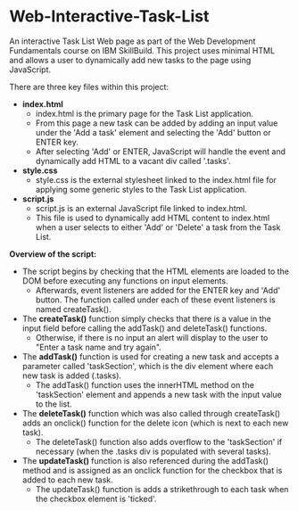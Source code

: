 # Web-Interactive-Task-List
An interactive Task List Web page as part of the Web Development Fundamentals course on IBM SkillBuild. This project uses minimal HTML and allows a user to dynamically add new tasks to the page using JavaScript. 

There are three key files within this project:
- **index.html**
  - index.html is the primary page for the Task List application.
  - From this page a new task can be added by adding an input value under the 'Add a task' element and selecting the 'Add' button or ENTER key.
  - After selecting 'Add' or ENTER, JavaScript will handle the event and dynamically add HTML to a vacant div called '.tasks'. 
- **style.css**
  - style.css is the external stylesheet linked to the index.html file for applying some generic styles to the Task List application.
- **script.js**
  - script.js is an external JavaScript file linked to index.html.
  - This file is used to dynamically add HTML content to index.html when a user selects to either 'Add' or 'Delete' a task from the Task List.

**Overview of the script:**
- The script begins by checking that the HTML elements are loaded to the DOM before executing any functions on input elements.
  - Afterwards, event listeners are added for the ENTER key and 'Add' button. The function called under each of these event listeners is named createTask().
- The **createTask()** function simply checks that there is a value in the input field before calling the addTask() and deleteTask() functions.
  - Otherwise, if there is no input an alert will display to the user to "Enter a task name and try again".
- The **addTask()** function is used for creating a new task and accepts a parameter called 'taskSection', which is the div element where each new task is added (.tasks).
  - The addTask() function uses the innerHTML method on the 'taskSection' element and appends a new task with the input value to the list.
- The **deleteTask()** function which was also called through createTask() adds an onclick() function for the delete icon (which is next to each new task).
  - The deleteTask() function also adds overflow to the 'taskSection' if necessary (when the .tasks div is populated with several tasks).
- The **updateTask()** function is also referenced during the addTask() method and is assigned as an onclick function for the checkbox that is added to each new task.
  - The updateTask() function is adds a strikethrough to each task when the checkbox element is 'ticked'. 
